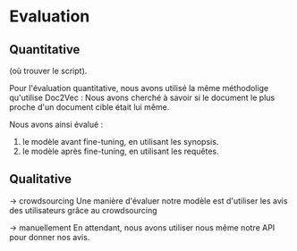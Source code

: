 # Evaluation 

## Quantitative

(où trouver le script).

Pour l'évaluation quantitative, nous avons utilisé la même méthodolige qu'utilise Doc2Vec : Nous avons cherché à savoir si le document le plus proche d'un document cible était lui même. 

Nous avons ainsi évalué :
1. le modèle avant fine-tuning, en utilisant les synopsis. 
2. le modèle après fine-tuning, en utilisant les requêtes. 

## Qualitative 

-> crowdsourcing 
Une manière d'évaluer notre modèle est d'utiliser les avis des utilisateurs grâce au crowdsourcing

-> manuellement 
En attendant, nous avons utiliser nous même notre API pour donner nos avis. 